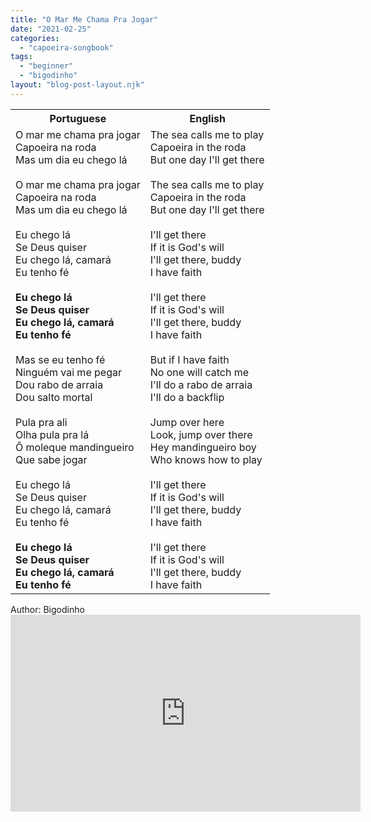 ```yaml
---
title: "O Mar Me Chama Pra Jogar"
date: "2021-02-25"
categories: 
  - "capoeira-songbook"
tags: 
  - "beginner"
  - "bigodinho"
layout: "blog-post-layout.njk"
---
```


<table class="capoeira-table">
    <tr class="header-row">
        <th>Portuguese</th>
        <th>English</th>
    </tr>
    <tr>
        <td>O mar me chama pra jogar<br>Capoeira na roda<br>Mas um dia eu chego lá<br><br>O mar me chama pra jogar<br>Capoeira na roda<br>Mas um dia eu chego lá<br><br>Eu chego lá<br>Se Deus quiser<br>Eu chego lá, camará<br>Eu tenho fé<br><br><strong>Eu chego lá<br>Se Deus quiser<br>Eu chego lá, camará<br>Eu tenho fé</strong><br><br>Mas se eu tenho fé<br>Ninguém vai me pegar<br>Dou rabo de arraia<br>Dou salto mortal<br><br>Pula pra ali<br>Olha pula pra lá<br>Ô moleque mandingueiro<br>Que sabe jogar<br><br>Eu chego lá<br>Se Deus quiser<br>Eu chego lá, camará<br>Eu tenho fé<br><br><strong>Eu chego lá<br>Se Deus quiser<br>Eu chego lá, camará<br>Eu tenho fé</strong></td>
        <td>The sea calls me to play<br>Capoeira in the roda<br>But one day I'll get there<br><br>The sea calls me to play<br>Capoeira in the roda<br>But one day I'll get there<br><br>I'll get there<br>If it is God's will<br>I'll get there, buddy<br>I have faith<br><br>I'll get there<br>If it is God's will<br>I'll get there, buddy<br>I have faith<br><br>But if I have faith<br>No one will catch me<br>I'll do a rabo de arraia<br>I'll do a backflip<br><br>Jump over here<br>Look, jump over there<br>Hey mandingueiro boy<br>Who knows how to play<br><br>I'll get there<br>If it is God's will<br>I'll get there, buddy<br>I have faith<br><br>I'll get there<br>If it is God's will<br>I'll get there, buddy<br>I have faith</td>
    </tr>
</table>

<figcaption>
Author: Bigodinho
</figcaption>

<iframe width="560" height="315" src="https://www.youtube.com/embed/ScODwF5JVA0" title="YouTube video player" frameborder="0" allow="accelerometer; autoplay; clipboard-write; encrypted-media; gyroscope; picture-in-picture" allowfullscreen></iframe>